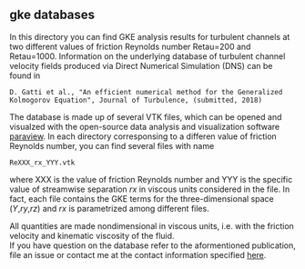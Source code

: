 ## gke databases
In this directory you can find GKE analysis results for turbulent channels at two different values of friction Reynolds number Retau=200 and Retau=1000. Information on the underlying database of turbulent channel velocity fields produced via Direct Numerical Simulation (DNS) can be found in 

``` D. Gatti et al., "An efficient numerical method for the Generalized Kolmogorov Equation", Journal of Turbulence, (submitted, 2018) ```   

The database is made up of several VTK files, which can be opened and visualzed with the open-source data analysis and visualization software [paraview](https://www.paraview.org). In each directory corresponsing to a differen value of friction Reynolds number, you can find several files with name   

``` ReXXX_rx_YYY.vtk ```

where XXX is the value of friction Reynolds number and YYY is the specific value of streamwise separation *rx* in viscous units considered in the file. In fact, each file contains the GKE terms for the three-dimensional space (*Y*,*ry*,*rz*) and *rx* is parametrized among different files.    

All quantities are made nondimensional in viscous units, i.e. with the friction velocity and kinematic viscosity of the fluid.   
If you have question on the database refer to the aformentioned publication, file an issue or contact me at the contact information specified [here](https://github.com/davecats/gke).
